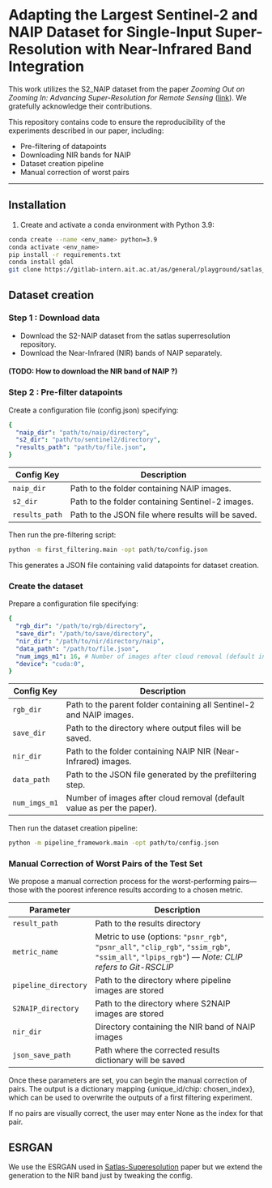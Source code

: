 # Adapting the Largest Sentinel-2 and NAIP Dataset for Single-Input Super-Resolution with Near-Infrared Band Integration

This work utilizes the S2_NAIP dataset from the paper _Zooming Out on Zooming In: Advancing Super-Resolution for Remote Sensing_ ([link](https://github.com/allenai/satlas-super-resolution)). We gratefully acknowledge their contributions.

This repository contains code to ensure the reproducibility of the experiments described in our paper, including:

- Pre-filtering of datapoints
- Downloading NIR bands for NAIP
- Dataset creation pipeline
- Manual correction of worst pairs

---

## Installation

1. Create and activate a conda environment with Python 3.9:

```bash
conda create --name <env_name> python=3.9
conda activate <env_name>
pip install -r requirements.txt
conda install gdal
git clone https://gitlab-intern.ait.ac.at/as/general/playground/satlas_test.git
```

## Dataset creation

### Step 1 : Download data

- Download the S2-NAIP dataset from the satlas superresolution repository.
- Download the Near-Infrared (NIR) bands of NAIP separately.

#### (TODO: How to download the NIR band of NAIP ?)

### Step 2 : Pre-filter datapoints

Create a configuration file (config.json) specifying:

```yaml
{
  "naip_dir": "path/to/naip/directory",
  "s2_dir": "path/to/sentinel2/directory",
  "results_path": "path/to/file.json",
}
```

| Config Key     | Description                                        |
| -------------- | -------------------------------------------------- |
| `naip_dir`     | Path to the folder containing NAIP images.         |
| `s2_dir`       | Path to the folder containing Sentinel-2 images.   |
| `results_path` | Path to the JSON file where results will be saved. |

Then run the pre-filtering script:

```bash
python -m first_filtering.main -opt path/to/config.json
```

This generates a JSON file containing valid datapoints for dataset creation.

### Create the dataset

Prepare a configuration file specifying:

```yaml
{
  "rgb_dir": "/path/to/rgb/directory",
  "save_dir": "/path/to/save/directory",
  "nir_dir": "/path/to/nir/directory/naip",
  "data_path": "/path/to/file.json",
  "num_imgs_m1": 16, # Number of images after cloud removal (default in paper)
  "device": "cuda:0",
}
```

| Config Key    | Description                                                            |
| ------------- | ---------------------------------------------------------------------- |
| `rgb_dir`     | Path to the parent folder containing all Sentinel-2 and NAIP images.   |
| `save_dir`    | Path to the directory where output files will be saved.                |
| `nir_dir`     | Path to the folder containing NAIP NIR (Near-Infrared) images.         |
| `data_path`   | Path to the JSON file generated by the prefiltering step.              |
| `num_imgs_m1` | Number of images after cloud removal (default value as per the paper). |

Then run the dataset creation pipeline:

```bash
python -m pipeline_framework.main -opt path/to/config.json
```

### Manual Correction of Worst Pairs of the Test Set

We propose a manual correction process for the worst-performing pairs—those with the poorest inference results according to a chosen metric.

| Parameter            | Description                                                                                                                                      |
| -------------------- | ------------------------------------------------------------------------------------------------------------------------------------------------ |
| `result_path`        | Path to the results directory                                                                                                                    |
| `metric_name`        | Metric to use (options: `"psnr_rgb"`, `"psnr_all"`, `"clip_rgb"`, `"ssim_rgb"`, `"ssim_all"`, `"lpips_rgb"`) — _Note: CLIP refers to Git-RSCLIP_ |
| `pipeline_directory` | Path to the directory where pipeline images are stored                                                                                           |
| `S2NAIP_directory`   | Path to the directory where S2NAIP images are stored                                                                                             |
| `nir_dir`            | Directory containing the NIR band of NAIP images                                                                                                 |
| `json_save_path`     | Path where the corrected results dictionary will be saved                                                                                        |

Once these parameters are set, you can begin the manual correction of pairs. The output is a dictionary mapping {unique_id/chip: chosen_index}, which can be used to overwrite the outputs of a first filtering experiment.

If no pairs are visually correct, the user may enter None as the index for that pair.

## ESRGAN

We use the ESRGAN used in [Satlas-Superesolution](https://github.com/allenai/satlas-super-resolution) paper but we extend the generation to the NIR band just by tweaking the config.
